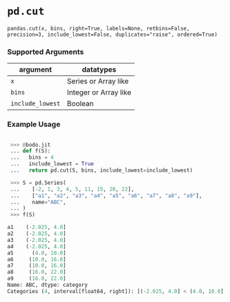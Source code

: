# `pd.cut`

`pandas.cut(x, bins, right=True, labels=None, retbins=False, precision=3, include_lowest=False, duplicates="raise", ordered=True)`

### Supported Arguments

|argument | datatypes |
|-------------------------|--------------------------|
|`x` | Series or Array like |
|`bins` | Integer or Array like |
|`include_lowest` | Boolean |

### Example Usage

```py

 >>> @bodo.jit
 ... def f(S):
 ...   bins = 4
 ...   include_lowest = True
 ...   return pd.cut(S, bins, include_lowest=include_lowest)

 >>> S = pd.Series(
 ...    [-2, 1, 3, 4, 5, 11, 15, 20, 22],
 ...    ["a1", "a2", "a3", "a4", "a5", "a6", "a7", "a8", "a9"],
 ...    name="ABC",
 ... )
 >>> f(S)

a1    (-2.025, 4.0]
a2    (-2.025, 4.0]
a3    (-2.025, 4.0]
a4    (-2.025, 4.0]
a5      (4.0, 10.0]
a6     (10.0, 16.0]
a7     (10.0, 16.0]
a8     (16.0, 22.0]
a9     (16.0, 22.0]
Name: ABC, dtype: category
Categories (4, interval[float64, right]): [(-2.025, 4.0] < (4.0, 10.0] < (10.0, 16.0] < (16.0, 22.0]]
```
